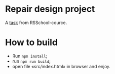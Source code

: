 # Repair design project

A [task](https://github.com/rolling-scopes-school/tasks/blob/master/tasks/markups/level-3/repair-design-project/repair-design-project-en.md)
from RSSchool-cource. 

# How to build

* Run ```npm install```;
* run ```npm run build```;
* open file «src/index.html» in browser and enjoy.
